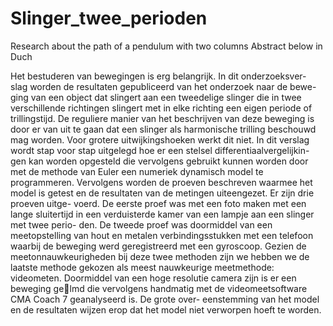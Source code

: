 # Slinger_twee_perioden

Research about the path of a pendulum with two columns
Abstract below in Duch

Het bestuderen van bewegingen is erg belangrijk. In dit onderzoeksver-
slag worden de resultaten gepubliceerd van het onderzoek naar de bewe-
ging van een object dat slingert aan een tweedelige slinger die in twee
verschillende richtingen slingert met in elke richting een eigen periode of
trillingstijd. De reguliere manier van het beschrijven van deze beweging is
door er van uit te gaan dat een slinger als harmonische trilling beschouwd
mag worden. Voor grotere uitwijkingshoeken werkt dit niet. In dit verslag
wordt stap voor stap uitgelegd hoe er een stelsel differentiaalvergelijkin-
gen kan worden opgesteld die vervolgens gebruikt kunnen worden door met
de methode van Euler een numeriek dynamisch model te programmeren.
Vervolgens worden de proeven beschreven waarmee het model is getest
en de resultaten van de metingen uiteengezet. Er zijn drie proeven uitge-
voerd. De eerste proef was met een foto maken met een lange sluitertijd
in een verduisterde kamer van een lampje aan een slinger met twee perio-
den. De tweede proef was doormiddel van een meetopstelling van hout en
metalen verbindingsstukken met een telefoon waarbij de beweging werd
geregistreerd met een gyroscoop. Gezien de meetonnauwkeurigheden bij
deze twee methoden zijn we hebben we de laatste methode gekozen als
meest nauwkeurige meetmethode: videometen. Doormiddel van een hoge
resolutie camera zijn is er een beweging gelmd die vervolgens handmatig
met de videomeetsoftware CMA Coach 7 geanalyseerd is. De grote over-
eenstemming van het model en de resultaten wijzen erop dat het model
niet verworpen hoeft te worden.
